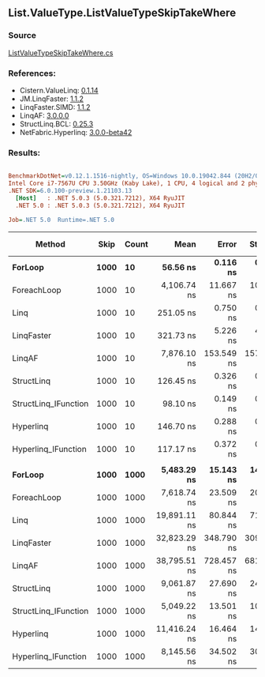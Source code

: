 ﻿## List.ValueType.ListValueTypeSkipTakeWhere

### Source
[ListValueTypeSkipTakeWhere.cs](../LinqBenchmarks/List/ValueType/ListValueTypeSkipTakeWhere.cs)

### References:
- Cistern.ValueLinq: [0.1.14](https://www.nuget.org/packages/Cistern.ValueLinq/0.1.14)
- JM.LinqFaster: [1.1.2](https://www.nuget.org/packages/JM.LinqFaster/1.1.2)
- LinqFaster.SIMD: [1.1.2](https://www.nuget.org/packages/LinqFaster.SIMD/1.0.3)
- LinqAF: [3.0.0.0](https://www.nuget.org/packages/LinqAF/3.0.0.0)
- StructLinq.BCL: [0.25.3](https://www.nuget.org/packages/StructLinq.BCL/0.25.3)
- NetFabric.Hyperlinq: [3.0.0-beta42](https://www.nuget.org/packages/NetFabric.Hyperlinq/3.0.0-beta42)

### Results:
``` ini

BenchmarkDotNet=v0.12.1.1516-nightly, OS=Windows 10.0.19042.844 (20H2/October2020Update)
Intel Core i7-7567U CPU 3.50GHz (Kaby Lake), 1 CPU, 4 logical and 2 physical cores
.NET SDK=6.0.100-preview.1.21103.13
  [Host]   : .NET 5.0.3 (5.0.321.7212), X64 RyuJIT
  .NET 5.0 : .NET 5.0.3 (5.0.321.7212), X64 RyuJIT

Job=.NET 5.0  Runtime=.NET 5.0  

```
|               Method | Skip | Count |         Mean |      Error |     StdDev |  Ratio | RatioSD |   Gen 0 | Gen 1 | Gen 2 | Allocated |
|--------------------- |----- |------ |-------------:|-----------:|-----------:|-------:|--------:|--------:|------:|------:|----------:|
|              **ForLoop** | **1000** |    **10** |     **56.56 ns** |   **0.116 ns** |   **0.108 ns** |   **1.00** |    **0.00** |       **-** |     **-** |     **-** |         **-** |
|          ForeachLoop | 1000 |    10 |  4,106.74 ns |  11.667 ns |  10.342 ns |  72.61 |    0.18 |  0.0458 |     - |     - |      96 B |
|                 Linq | 1000 |    10 |    251.05 ns |   0.750 ns |   0.702 ns |   4.44 |    0.02 |  0.1526 |     - |     - |     320 B |
|           LinqFaster | 1000 |    10 |    321.73 ns |   5.226 ns |   4.364 ns |   5.69 |    0.08 |  1.0710 |     - |     - |   2,240 B |
|               LinqAF | 1000 |    10 |  7,876.10 ns | 153.549 ns | 157.684 ns | 139.38 |    2.88 |       - |     - |     - |         - |
|           StructLinq | 1000 |    10 |    126.45 ns |   0.326 ns |   0.305 ns |   2.24 |    0.01 |  0.0572 |     - |     - |     120 B |
| StructLinq_IFunction | 1000 |    10 |     98.10 ns |   0.149 ns |   0.140 ns |   1.73 |    0.00 |       - |     - |     - |         - |
|            Hyperlinq | 1000 |    10 |    146.70 ns |   0.288 ns |   0.256 ns |   2.59 |    0.01 |       - |     - |     - |         - |
|  Hyperlinq_IFunction | 1000 |    10 |    117.17 ns |   0.372 ns |   0.348 ns |   2.07 |    0.01 |       - |     - |     - |         - |
|                      |      |       |              |            |            |        |         |         |       |       |           |
|              **ForLoop** | **1000** |  **1000** |  **5,483.29 ns** |  **15.143 ns** |  **14.165 ns** |   **1.00** |    **0.00** |       **-** |     **-** |     **-** |         **-** |
|          ForeachLoop | 1000 |  1000 |  7,618.74 ns |  23.509 ns |  20.840 ns |   1.39 |    0.01 |  0.0458 |     - |     - |      96 B |
|                 Linq | 1000 |  1000 | 19,891.11 ns |  80.844 ns |  71.666 ns |   3.63 |    0.02 |  0.1526 |     - |     - |     320 B |
|           LinqFaster | 1000 |  1000 | 32,823.29 ns | 348.790 ns | 309.193 ns |   5.99 |    0.06 | 90.8813 |     - |     - | 193,616 B |
|               LinqAF | 1000 |  1000 | 38,795.51 ns | 728.457 ns | 681.399 ns |   7.08 |    0.12 |       - |     - |     - |         - |
|           StructLinq | 1000 |  1000 |  9,061.87 ns |  27.690 ns |  24.546 ns |   1.65 |    0.01 |  0.0458 |     - |     - |     120 B |
| StructLinq_IFunction | 1000 |  1000 |  5,049.22 ns |  13.501 ns |  10.540 ns |   0.92 |    0.00 |       - |     - |     - |         - |
|            Hyperlinq | 1000 |  1000 | 11,416.24 ns |  16.464 ns |  14.595 ns |   2.08 |    0.01 |       - |     - |     - |         - |
|  Hyperlinq_IFunction | 1000 |  1000 |  8,145.56 ns |  34.502 ns |  30.585 ns |   1.49 |    0.01 |       - |     - |     - |         - |

